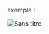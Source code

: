 exemple :

![Sans titre](https://github.com/fk-crafter/app-ideas/assets/127132293/be3fe07f-9b48-4fcf-8c5b-8c8fd0782d99)
